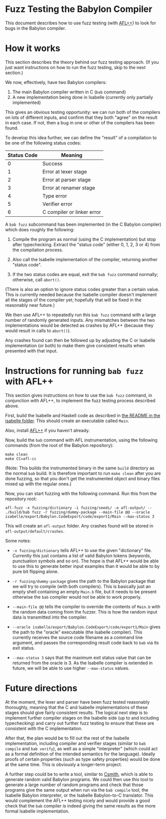 # Fuzz Testing the Babylon Compiler

This document describes how to use fuzz testing (with
[AFL++](https://github.com/AFLplusplus/AFLplusplus)) to look for bugs
in the Babylon compiler.

# How it works

This section describes the theory behind our fuzz testing approach.
(If you just want instructions on how to run the fuzz testing, skip to
the next section.)

We now, effectively, have two Babylon compilers:

1. The main Babylon compiler written in C (`bab` command)
2. A new implementation being done in Isabelle (currently only
   partially implemented)

This gives an obvious testing opportunity: we can run both of the
compilers on lots of different inputs, and confirm that they both
"agree" on the result in each case. If not, then a bug in one or other
of the compilers has been found.

To develop this idea further, we can define the "result" of a
compilation to be one of the following status codes:

| Status Code | Meaning |
| --- | --- |
| 0 | Success |
| 1 | Error at lexer stage |
| 2 | Error at parser stage |
| 3 | Error at renamer stage |
| 4 | Type error |
| 5 | Verifier error |
| 6 | C compiler or linker error |

A `bab fuzz` subcommand has been implemented (in the C Babylon
compiler) which does roughly the following:

1. Compile the program as normal (using the C implementation) but stop
   after typechecking. Extract the "status code" (either 0, 1, 2, 3 or
   4) from the compilation process.

2. Also call the Isabelle implementation of the compiler, returning
   another "status code".

3. If the two status codes are equal, exit the `bab fuzz` command
   normally; otherwise, call `abort()`.

(There is also an option to ignore status codes greater than a certain
value. This is currently needed because the Isabelle compiler doesn't
implement all the stages of the compiler yet; hopefully that will be
fixed in the reasonably near future.)

We then use AFL++ to repeatedly run this `bab fuzz` command with a
large number of randomly generated inputs. Any mismatches between the
two implementations would be detected as crashes by AFL++ (because
they would result in calls to `abort()`).

Any crashes found can then be followed up by adjusting the C or
Isabelle implementation (or both) to make them give consistent results
when presented with that input.


# Instructions for running `bab fuzz` with AFL++

This section gives instructions on how to use the `bab fuzz` command,
in conjunction with AFL++, to implement the fuzz testing process
described above.

First, build the Isabelle and Haskell code as described in [the README
in the isabelle folder](../isabelle/README.md). This should create an
executable called `Main`.

Also, install [AFL++](https://github.com/AFLplusplus/AFLplusplus) if
you haven't already.

Now, build the `bab` command with AFL instrumentation, using the
following commands (from the root of the Babylon repository):

```
make clean
make CC=afl-cc
```

(Note: This builds the instrumented binary in the same `build`
directory as the normal `bab` build. It is therefore important to run
`make clean` after you are done fuzzing, so that you don't get the
instrumented object and binary files mixed up with the regular ones.)

Now, you can start fuzzing with the following command. Run this from
the repository root:

```
afl-fuzz -x fuzzing/dictionary -i fuzzing/seeds/ -o afl-output/ -- ./build/bab fuzz -r fuzzing/dummy-package --main-file @@ --oracle isabelle/export/Babylon.CodeExport/code/export1/Main --max-status 3
```

This will create an `afl-output` folder. Any crashes found will be
stored in `afl-output/default/crashes`.

Some notes:

 - `-x fuzzing/dictionary` tells AFL++ to use the given "dictionary"
   file. Currently this just contains a list of valid Babylon tokens
   (keywords, punctuation symbols and so on). The hope is that AFL++
   would be able to use this to generate better input examples than it
   would be able to by pure bit flipping alone.

 - `-r fuzzing/dummy-package` gives the path to the Babylon package
   that we will try to compile (with both compilers). This is
   basically just an empty shell containing an empty `Main.b` file,
   but it needs to be present otherwise the `bab` compiler would not
   be able to work properly.

 - `--main-file @@` tells the compiler to override the contents of
   `Main.b` with the random data coming from the fuzzer. This is how
   the random input data is transmitted into the compiler.

 - `--oracle isabelle/export/Babylon.CodeExport/code/export1/Main`
   gives the path to the "oracle" executable (the Isabelle compiler).
   This currently receives the source code filename as a command line
   argument, and passes the corresponding result code back to `bab`
   via its exit status.

 - `--max-status 3` says that the maximum exit status value that can
   be returned from the oracle is 3. As the Isabelle compiler is
   extended in future, we will be able to use higher `--max-status`
   values.


# Future directions

At the moment, the lexer and parser have been fuzz tested reasonably
thoroughly, meaning that the C and Isabelle implementations of these
stages should give fairly consistent results. The logical next step is
to implement further compiler stages on the Isabelle side (up to and
including typechecking) and carry out further fuzz testing to ensure
that these are consistent with the C implementation.

After that, the plan would be to fill out the rest of the Isabelle
implementation, including compiler and verifier stages (similar to
`bab compile` and `bab verify`), as well as a simple "interpreter"
(which could act as a formal definition of the intended semantics for
the language). Ideally proofs of certain properties (such as type
safety properties) would be done at the same time. This is obviously a
longer-term project.

A further step could be to write a tool, similar to
[Csmith](https://github.com/csmith-project/csmith), which is able to
generate random valid Babylon programs. We could then use this tool to
generate a large number of random programs and check that those
programs give the same output when run via the `bab compile` tool, the
Isabelle Babylon interpreter, or the Isabelle Babylon-to-C translator.
This would complement the AFL++ testing nicely and would provide a
good check that the `bab` compiler is indeed giving the same results
as the more formal Isabelle implementation.
